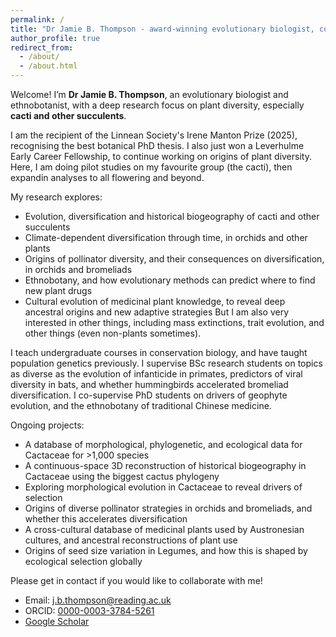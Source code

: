 ```yaml
---
permalink: /
title: "Dr Jamie B. Thompson - award-winning evolutionary biologist, conservation lecturer, and incoming Leverhulme Research Fellow"
author_profile: true
redirect_from: 
  - /about/
  - /about.html
---
```


Welcome! I’m **Dr Jamie B. Thompson**, an evolutionary biologist and ethnobotanist, with a deep research focus on plant diversity, especially **cacti and other succulents**.

I am the recipient of the Linnean Society's Irene Manton Prize (2025), recognising the best botanical PhD thesis.  I also just won a Leverhulme Early Career Fellowship, to continue working on origins of plant diversity.  Here, I am doing pilot studies on my favourite group (the cacti), then expandin analyses to all flowering and beyond.

My research explores:
- Evolution, diversification and historical biogeography of cacti and other succulents
- Climate-dependent diversification through time, in orchids and other plants
- Origins of pollinator diversity, and their consequences on diversification, in orchids and bromeliads
- Ethnobotany, and how evolutionary methods can predict where to find new plant drugs
- Cultural evolution of medicinal plant knowledge, to reveal deep ancestral origins and new adaptive strategies
But I am also very interested in other things, including mass extinctions, trait evolution, and other things (even non-plants sometimes).

I teach undergraduate courses in conservation biology, and have taught population genetics previously.  I supervise BSc research students on topics as diverse as the evolution of infanticide in primates, predictors of viral diversity in bats, and whether hummingbirds accelerated bromeliad diversification.  I co-supervise PhD students on drivers of geophyte evolution, and the ethnobotany of traditional Chinese medicine.

Ongoing projects:
- A database of morphological, phylogenetic, and ecological data for Cactaceae for >1,000 species
- A continuous-space 3D reconstruction of historical biogeography in Cactaceae using the biggest cactus phylogeny
- Exploring morphological evolution in Cactaceae to reveal drivers of selection
- Origins of diverse pollinator strategies in orchids and bromeliads, and whether this accelerates diversification
- A cross-cultural database of medicinal plants used by Austronesian cultures, and ancestral reconstructions of plant use
- Origins of seed size variation in Legumes, and how this is shaped by ecological selection globally

Please get in contact if you would like to collaborate with me!
- Email: [j.b.thompson@reading.ac.uk](mailto:j.b.thompson@reading.ac.uk)
- ORCID: [0000-0003-3784-5261](https://orcid.org/0000-0003-3784-5261)
- [Google Scholar]([https://scholar.google.co.uk/citations?user=eov5rNsAAAAJ&hl=en](https://scholar.google.co.uk/citations?user=eov5rNsAAAAJ&hl=en))
